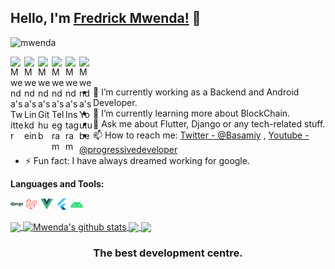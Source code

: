 ## Hello, I'm [Fredrick Mwenda!](https://unruffled-franklin-da2a67.netlify.app) 👋

<p align="left"> <img src="https://komarev.com/ghpvc/?username=iampawan&label=Views&color=blue&style=plastic" alt="mwenda" /> </p>

<a href="https://twitter.com/BaSamiy">
  <img align="left" alt="Mwenda's Twitter" width="22px" src="https://cdn.jsdelivr.net/npm/simple-icons@v3/icons/twitter.svg" />
</a>
<a href="https://linkedin.com/in/fredrick-mwenda-49b8bb161">
  <img align="left" alt="Mwenda's Linkdein" width="22px" src="https://cdn.jsdelivr.net/npm/simple-icons@v3/icons/linkedin.svg" />
</a>
<a href="https://github.com/fredrickmwenda">
  <img align="left" alt="Mwenda's Github" width="22px" src="https://cdn.jsdelivr.net/npm/simple-icons@v3/icons/github.svg" />
</a>
<a href="https://t.me/mahrez">
  <img align="left" alt="Mwenda's Telegram" width="22px" src="https://cdn.jsdelivr.net/npm/simple-icons@v3/icons/telegram.svg" />
</a>
<a href="https://instagram.com/basamiy/">
  <img align="left" alt="Mwenda's Instagram" width="22px" src="https://cdn.jsdelivr.net/npm/simple-icons@v3/icons/instagram.svg" />
</a>

<a href="https://www.youtube.com/ProgressiveDeveloper/">
  <img align="left" alt="Mwenda's Youtube" width="22px" src="https://cdn.jsdelivr.net/npm/simple-icons@v3/icons/youtube.svg" />
</a>

<br/>
<br/>


- 🔭 I’m currently working as a Backend and Android Developer.
- 🌱 I’m currently learning more about BlockChain.
- 💬 Ask me about Flutter, Django  or any tech-related stuff.
- 📫 How to reach me: [Twitter - @Basamiy](https://twitter.com/BaSamiy) , [Youtube - @progressivedeveloper](https://youtube.com/progressivedeveloper)
- ⚡ Fun fact: I have always dreamed working for google.



**Languages and Tools:**  

<code><img height="20" src="https://raw.githubusercontent.com/github/explore/80688e429a7d4ef2fca1e82350fe8e3517d3494d/topics/django/django.png"></code>
<code><img height="20" src="https://raw.githubusercontent.com/github/explore/80688e429a7d4ef2fca1e82350fe8e3517d3494d/topics/laravel/laravel.png"></code>
<code><img height="20" src="https://raw.githubusercontent.com/github/explore/80688e429a7d4ef2fca1e82350fe8e3517d3494d/topics/vue/vue.png"></code>
<code><img height="20" src="https://raw.githubusercontent.com/github/explore/80688e429a7d4ef2fca1e82350fe8e3517d3494d/topics/flutter/flutter.png"></code>
<code><img height="20" src="https://raw.githubusercontent.com/github/explore/80688e429a7d4ef2fca1e82350fe8e3517d3494d/topics/android/android.png"></code>


 

<a href="https://github.com/fredrickmwenda">
  <img align="center" src="https://github-readme-stats.vercel.app/api/top-langs/?username=fredrickmwenda&theme=light" />
</a>
<a href="https://github.com/fredrickmwenda">
 <img align="center" src="https://github-readme-stats.vercel.app/api?username=fredrickmwenda&show_icons=true&theme=light&line_height=27&count_private=true" alt="Mwenda's github stats"/>
</a>
<a href="https://github.com/fredrickmwenda/Bomax-Wallet">
  <img align="center" src="https://github-readme-stats.vercel.app/api/pin/?username=fredrickmwenda&repo=Bomax-Wallet&theme=light" />

</a>
<a href="https://github.com/fredrickmwenda/Instagram-Bot">
 <img align="center" src="https://github-readme-stats.vercel.app/api/pin/?username=fredrickmwenda&repo=Instagram-Bot&theme=light" />
</a>

<div align="center">

### The best development centre.

</div>

